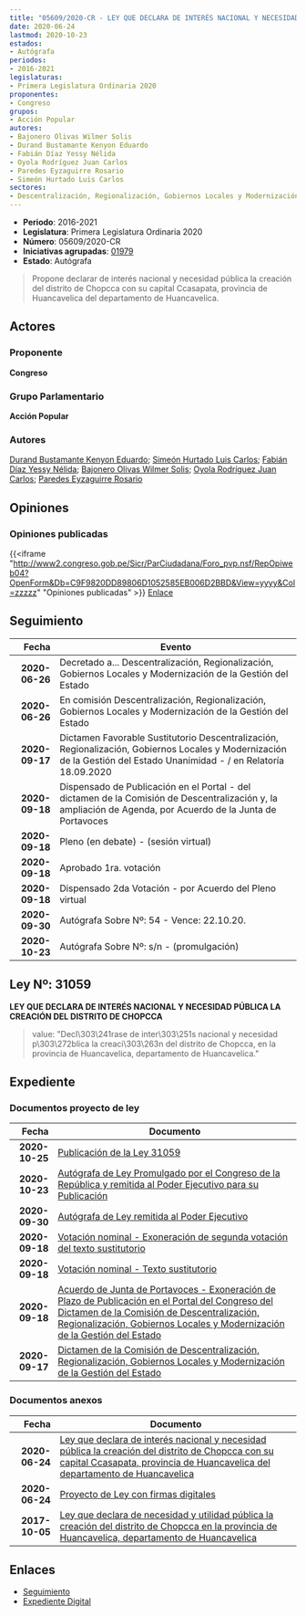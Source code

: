 ```yaml
---
title: "05609/2020-CR - LEY QUE DECLARA DE INTERÉS NACIONAL Y NECESIDAD PÚBLICA LA CREACIÓN DEL DISTRITO DE CHOPCCA CON SU CAPITAL CCASAPATA, PROVINCIA DE HUANCAVELICA DEL DEPARTAMENTO DE HUANCAVELICA"
date: 2020-06-24
lastmod: 2020-10-23
estados:
- Autógrafa
periodos:
- 2016-2021
legislaturas:
- Primera Legislatura Ordinaria 2020
proponentes:
- Congreso
grupos:
- Acción Popular
autores:
- Bajonero Olivas Wilmer Solis
- Durand Bustamante Kenyon Eduardo
- Fabián Díaz Yessy Nélida
- Oyola Rodríguez Juan Carlos
- Paredes Eyzaguirre Rosario
- Simeón Hurtado Luis Carlos
sectores:
- Descentralización, Regionalización, Gobiernos Locales y Modernización de la Gestión del Estado
---
```

- **Periodo**: 2016-2021
- **Legislatura**: Primera Legislatura Ordinaria 2020
- **Número**: 05609/2020-CR
- **Iniciativas agrupadas**: [01979](../../01900/01979)
- **Estado**: Autógrafa

> Propone declarar de interés nacional y necesidad pública la creación del distrito de Chopcca con su capital Ccasapata, provincia de Huancavelica del departamento de Huancavelica.


## Actores

### Proponente

**Congreso**

### Grupo Parlamentario

**Acción Popular**

### Autores

[Durand Bustamante Kenyon Eduardo](mailto:mailto:kdurand@congreso.gob.pe); [Simeón Hurtado Luis Carlos](mailto:mailto:lsimeon@congreso.gob.pe); [Fabián Díaz Yessy Nélida](mailto:mailto:yfabian@congreso.gob.pe); [Bajonero Olivas Wilmer Solis](mailto:mailto:wbajonero@congreso.gob.pe); [Oyola Rodríguez Juan Carlos](mailto:mailto:joyola@congreso.gob.pe); [Paredes Eyzaguirre Rosario](mailto:mailto:rparedes@congreso.gob.pe)

## Opiniones

### Opiniones publicadas

{{<iframe "http://www2.congreso.gob.pe/Sicr/ParCiudadana/Foro_pvp.nsf/RepOpiweb04?OpenForm&Db=C9F9820DD89806D1052585EB006D2BBD&View=yyyy&Col=zzzzz" "Opiniones publicadas" >}}
[Enlace](http://www2.congreso.gob.pe/Sicr/ParCiudadana/Foro_pvp.nsf/RepOpiweb04?OpenForm&Db=C9F9820DD89806D1052585EB006D2BBD&View=yyyy&Col=zzzzz)


## Seguimiento

| Fecha | Evento |
|------:|--------|
| **2020-06-26** | Decretado a... Descentralización, Regionalización, Gobiernos Locales y Modernización de la Gestión del Estado |
| **2020-06-26** | En comisión Descentralización, Regionalización, Gobiernos Locales y Modernización de la Gestión del Estado |
| **2020-09-17** | Dictamen Favorable Sustitutorio Descentralización, Regionalización, Gobiernos Locales y Modernización de la Gestión del Estado Unanimidad - / en Relatoría 18.09.2020 |
| **2020-09-18** | Dispensado de Publicación en el Portal - del dictamen de la Comisión de Descentralización y, la ampliación de Agenda, por Acuerdo de la Junta de Portavoces |
| **2020-09-18** | Pleno (en debate) - (sesión virtual) |
| **2020-09-18** | Aprobado 1ra. votación |
| **2020-09-18** | Dispensado 2da Votación - por Acuerdo del Pleno virtual |
| **2020-09-30** | Autógrafa Sobre Nº: 54 - Vence: 22.10.20. |
| **2020-10-23** | Autógrafa Sobre Nº: s/n - (promulgación) |

## Ley Nº: 31059

**LEY QUE DECLARA DE INTERÉS NACIONAL Y NECESIDAD PÚBLICA LA CREACIÓN DEL DISTRITO DE CHOPCCA**

> value: "Decl\303\241rase de inter\303\251s nacional y necesidad p\303\272blica la creaci\303\263n del distrito de Chopcca, en la provincia de Huancavelica, departamento de Huancavelica."


## Expediente

### Documentos proyecto de ley

| Fecha | Documento |
|------:|-----------|
| **2020-10-25** | [Publicación de la Ley 31059](http://www.leyes.congreso.gob.pe/Documentos/2016_2021/ADLP/Normas_Legales/31059-LEY.pdf) |
| **2020-10-23** | [Autógrafa de Ley Promulgado por el Congreso de la República y remitida al Poder Ejecutivo para su Publicación](https://leyes.congreso.gob.pe/Documentos/2016_2021/Autografas/Ley_y_de_Resolucion_Legislativa/AU01979-20201023.pdf) |
| **2020-09-30** | [Autógrafa de Ley remitida al Poder Ejecutivo](http://www.leyes.congreso.gob.pe/Documentos/2016_2021/Autografas/Ley_y_de_Resolucion_Legislativa/AU0197920200930.pdf) |
| **2020-09-18** | [Votación nominal - Exoneración de segunda votación del texto sustitutorio](http://www.leyes.congreso.gob.pe/Documentos/2016_2021/Asistencia_y_Votacion/Proyectos_de_Ley/Votacion_Nominal/VNESVTS01979-20200918.pdf) |
| **2020-09-18** | [Votación nominal - Texto sustitutorio](http://www.leyes.congreso.gob.pe/Documentos/2016_2021/Asistencia_y_Votacion/Proyectos_de_Ley/Votacion_Nominal/VNTS01979-20200918.pdf) |
| **2020-09-18** | [Acuerdo de Junta de Portavoces - Exoneración de Plazo de Publicación en el Portal del Congreso del Dictamen de la Comisión de Descentralización, Regionalización, Gobiernos Locales y Modernización de la Gestión del Estado](http://www.leyes.congreso.gob.pe/Documentos/2016_2021/Acuerdos/Junta_Portavoces/AJP01979-20200918.pdf) |
| **2020-09-17** | [Dictamen de la Comisión de Descentralización, Regionalización, Gobiernos Locales y Modernización de la Gestión del Estado](http://www.leyes.congreso.gob.pe/Documentos/2016_2021/Dictamenes/Proyectos_de_Ley/01979DC08MAY20200917.pdf) |

### Documentos anexos

| Fecha | Documento |
|------:|-----------|
| **2020-06-24** | [Ley que declara de interés nacional y necesidad pública la creación del distrito de Chopcca con su capital Ccasapata, provincia de Huancavelica del departamento de Huancavelica](http://www.leyes.congreso.gob.pe/Documentos/2016_2021/Proyectos_de_Ley_y_de_Resoluciones_Legislativas/PL05609-20200624.pdf) |
| **2020-06-24** | [Proyecto de Ley con firmas digitales](http://www.leyes.congreso.gob.pe/Documentos/2016_2021/Proyectos_de_Ley_y_de_Resoluciones_Legislativas/Proyectos_Firmas_digitales/PL05609.pdf) |
| **2017-10-05** | [Ley que declara de necesidad y utilidad pública la creación del distrito de Chopcca en la provincia de Huancavelica, departamento de Huancavelica](http://www.leyes.congreso.gob.pe/Documentos/2016_2021/Proyectos_de_Ley_y_de_Resoluciones_Legislativas/PL0197920171005.pdf) |

## Enlaces

- [Seguimiento](http://www2.congreso.gob.pe/Sicr/TraDocEstProc/CLProLey2016.nsf/f7fff46988ca05b1052578e100829cc7/0edf70de8d3d1a1c052585920063cfb7?OpenDocument)
- [Expediente Digital](http://www2.congreso.gob.pe/Sicr/TraDocEstProc/Expvirt_2011.nsf/visbusqptramdoc1621/05609?opendocument)

